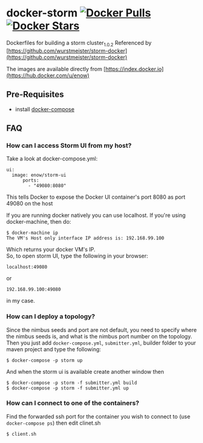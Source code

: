 


# docker-storm [![Docker Pulls](https://img.shields.io/docker/pulls/enow/storm.svg)](https://hub.docker.com/r/enow/storm/) [![Docker Stars](https://img.shields.io/docker/stars/enow/storm.svg)](https://hub.docker.com/r/enow/storm/)

Dockerfiles for building a storm cluster<sub>1.0.2</sub> Referenced by [https://github.com/wurstmeister/storm-docker](https://github.com/wurstmeister/storm-docker)

The images are available directly from [https://index.docker.io](https://hub.docker.com/u/enow)

## Pre-Requisites

- install [docker-compose](http://docs.docker.com/compose/install/)

## FAQ
### How can I access Storm UI from my host?
Take a look at docker-compose.yml:

    ui:
      image: enow/storm-ui
	      ports:
	        - "49080:8080"

This tells Docker to expose the Docker UI container's port 8080 as port 49080 on the host<br/>

If you are running docker natively you can use localhost. If you're using docker-machine, then do:

    $ docker-machine ip
    The VM's Host only interface IP address is: 192.168.99.100

Which returns your docker VM's IP.<br/>
So, to open storm UI, type the following in your browser:

    localhost:49080

or

    192.168.99.100:49080

in my case.

### How can I deploy a topology?
Since the nimbus seeds and port are not default, you need to specify where the nimbus seeds is, and what is the nimbus port number on the topology. Then you just add ```docker-compose.yml```, ```submitter.yml```, builder folder to your maven project and type the following:

    $ docker-compose -p storm up

And when the storm ui is available create another window then

    $ docker-compose -p storm -f submitter.yml build
    $ docker-compose -p storm -f submitter.yml up

### How can I connect to one of the containers?
Find the forwarded ssh port for the container you wish to connect to (use `docker-compose ps`) then edit clinet.sh

    $ client.sh
